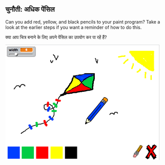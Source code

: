 ## चुनौती: अधिक पेंसिल

Can you add red, yellow, and black pencils to your paint program? Take a look at the earlier steps if you want a reminder of how to do this.

क्या आप चित्र बनाने के लिए अपने पेंसिल का उपयोग कर पा रहें हैं?

![screenshot](images/paint-final.png)